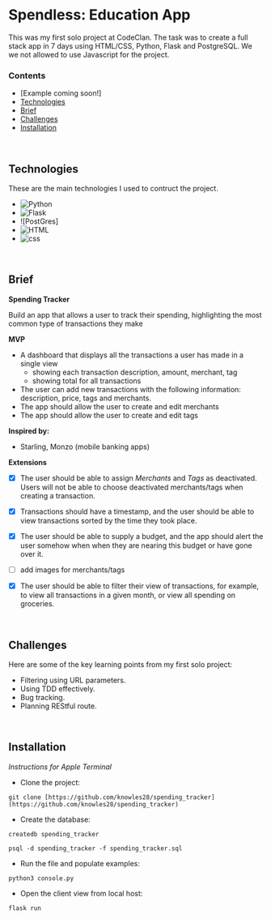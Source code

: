 # Spendless: Education App
This was my first solo project at CodeClan. The task was to create a full stack app in 7 days using HTML/CSS, Python, Flask and PostgreSQL. We we not allowed to use Javascript for the project.


### Contents 

* [Example coming soon!]
* [Technologies](#technologies)
* [Brief](#brief)
* [Challenges](#challenges)
* [Installation](#installation)

<br>



## Technologies

These are the main technologies I used to contruct the project.

* ![Python]
* ![Flask]
* ![PostGres]
* ![HTML]
* ![css]

<br>


## Brief

**Spending Tracker**

Build an app that allows a user to track their spending, highlighting the most common type of transactions they make

**MVP**

- A dashboard that displays all the transactions a user has made in a single view
    - showing each transaction description, amount, merchant, tag
    - showing total for all transactions
- The user can add new transactions with the following information: description, price,  tags and merchants.
- The app should allow the user to create and edit merchants
- The app should allow the user to create and edit tags

**Inspired by:**

- Starling, Monzo (mobile banking apps)

**Extensions**

- [x] The user should be able to assign *Merchants* and *Tags* as deactivated. Users will not be able to choose deactivated merchants/tags when creating a transaction.
- [x] Transactions should have a timestamp, and the user should be able to view transactions sorted by the time they took place.
- [x] The user should be able to supply a budget, and the app should alert the user somehow when when they are nearing this budget or have gone over it.
- [ ] add images for merchants/tags
- [x] The user should be able to filter their view of transactions, for example, to view all transactions in a given month, or view all spending on groceries.


<br>


## Challenges

Here are some of the key learning points from my first solo project:

* Filtering using URL parameters.
* Using TDD effectively.
* Bug tracking.
* Planning REStful route.

<br>


## Installation

*Instructions for Apple Terminal*

- Clone the project:

```git clone [https://github.com/knowles28/spending_tracker](https://github.com/knowles28/spending_tracker)```

- Create the database:

```createdb spending_tracker```

```psql -d spending_tracker -f spending_tracker.sql```

- Run the file and populate examples:

```python3 console.py```

- Open the client view from local host:

```flask run```




<!-- MARKDOWN LINKS & IMAGES -->

[Python]:https://img.shields.io/badge/Python-3776AB?style=for-the-badge&logo=python&logoColor=white
[Flask]:https://img.shields.io/badge/Flask-000000?style=for-the-badge&logo=flask&logoColor=white
[Jinja]:
[PostGres]:https://img.shields.io/badge/PostgreSQL-316192?style=for-the-badge&logo=postgresql&logoColor=white
[HTML]: https://img.shields.io/badge/HTML5-E34F26?style=for-the-badge&logo=html5&logoColor=white
[css]: https://img.shields.io/badge/CSS3-1572B6?style=for-the-badge&logo=css3&logoColor=white



